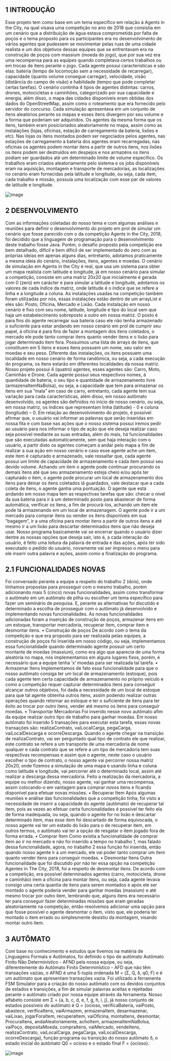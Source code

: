 ## 1 INTRODUÇÃO
Esse projeto tem como base em um tema específico em relação à Agents in 
the City, na qual visava uma competição no ano de 2018 que consistia em um cenário 
que a distribuição de água estava comprometida por falta de poços e o tema proposto 
para os participantes era no desenvolvimento de vários agentes que pudessem se 
movimentar pelas ruas de uma cidade realista e um dos objetivos dessas equipes que 
se enfrentavam era na construção de poços com massium (moeda do jogo), que por 
sua vez era uma recompensa para as equipes quando completava certos trabalhos 
ou em trocas de itens perante o jogo. Cada agente possui características e são elas: 
bateria (tempo de locomoção sem a necessidade de recarregar), capacidade (quanto 
volume consegue carregar), velocidade, visão (distância do campo de visão) e 
habilidade (tempo que pode completar certas tarefas).
O cenário continha 4 tipos de agentes distintas: carros, drones, motocicletas 
e caminhões, categorizado por sua capacidade e energia, além disso, o mapa das 
cidades disponíveis eram obtidas dos dados do OpenStreetMap, assim como o 
roteamento que era fornecido pelo servidor do concurso. Cada simulação 
apresentava em um conjunto de itens aleatórios perante os mapas e esses itens 
divergem por seu volume e a forma que poderiam ser adquiridos. Os agentes da 
mesma forma que os itens, também eram posicionados aleatoriamente no mapa, 
assim como as instalações (lojas, oficinas, estação de carregamento da bateria, lixões 
e etc). Nas lojas os itens montados podem ser negociados pelos agentes, nas 
estações de carregamento a bateria dos agentes eram recarregadas, nas oficinas os 
agentes podem montar itens a partir de outros itens, nos lixões os itens podem ser
destruídos em despejos e nos armazéns os itens podiam ser guardados até um 
determinado limite de volume específico.
Os trabalhos eram criados aleatoriamente pelo sistema e os jobs disponíveis 
eram na aquisição, montagem e transporte de mercadorias, as localizações no 
cenário eram fornecidas pela latitude e longitude, ou seja, cada item, cada trabalho e 
missão, possuía uma localização com esse par de valores de latitude e longitude.

![image](https://user-images.githubusercontent.com/44614612/196587848-dd645b3e-89f0-4aee-af2f-3542a360cc78.png)

## 2 DESENVOLVIMENTO
Com as informações coletadas do nosso tema e com algumas análises e 
reuniões para definir o desenvolvimento do projeto em prol de simular um cenário que 
fosse parecido com o da competição Agents in the City, 2018, foi decidido que a 
linguagem de programação para o desenvolvimento deste trabalho fosse Java.
Porém, o desafio proposto pela competição era bem detalhado, difícil e bem difícil de 
ser implementado do zero com as próprias ideias em apenas alguns dias, entretanto, 
adotamos praticamente a mesma ideia do cenário, instalações, itens, agentes e 
moedas.
O cenário de simulação em Agents in the City é real, que usa um sistema para 
obter um mapa realista com latitude e longitude, já em nosso cenário para simular a 
competição, consiste em uma matriz 20x20 que inicialmente é gerada com 0 (zero) 
em carácter e para simular a latitude e longitude, adotamos os valores de cada índice 
da matriz, onde latitude é o índice que se refere a linha e a longitude a coluna.
As instalações usadas na competição também foram utilizadas por nós, essas 
instalações estão dentro de um arrayList e eles são: Posto, Oficina, Mercado e Lixão. 
Cada instalação em nosso cenário é fixo com seu nome, latitude, longitude e tipo do 
local sem que haja um estabelecimento sobreposto a outro em nossa matriz. O posto 
é para fins do agente recarregar sua bateria caso ele não tenha armazenado o 
suficiente para estar andando em nosso cenário em prol de cumprir seu papel, à 
oficina é para fins de fazer a montagem dos itens coletados, o mercado ele pode tanto 
comprar itens quanto vender itens e o lixão para jogar determinado item fora.
Possuímos uma lista de arrays de itens, que constituem em 5 itens e esses 
itens possuem um nome, seu valor em moedas e seu peso. Diferente das instalações, 
os itens possuem uma localidade em nosso cenário de forma randômica, ou seja, a 
cada execução do programa, os itens estarão em diferentes localidades da nossa 
matriz.
Nosso projeto possui 4 (quatro) agentes, esses agentes são: Carro, Moto, 
Caminhão e Drone. Cada agente possui seus respectivos nomes, à quantidade de 
bateria, o seu tipo e quantidade de armazenamento livre (armazenaItemNaBolsa), ou 
seja, a capacidade que tem para armazenar os itens em sua “mala” em caso de carro, 
entretanto, cada agente tem sua variação para cada características, além disso, em 
nosso autômato desenvolvido, os agentes são definidos no início de nosso cenário, 
ou seja, em nossa matriz, os índices que representam linha (latitude) - 0 e coluna 
(longitude) – 0.
Em relação ao desenvolvimento do projeto, é possível afirmar que, o usuário 
vai informar as palavras que serão inseridas em nossa fita e com base nas ações que 
o nosso sistema possui iremos pedir ao usuário para nos informar o tipo de ação que 
ele deseja realizar caso seja possível mediante as suas entradas, além do mais, há 
funcionalidades que são executadas automaticamente, sem que haja interação com 
o usuário, a partir disto os agentes começam a andar pelo mapa a fim de realizar a 
sua ação em nosso cenário e caso esse agente ache um item, este item é capturado 
e armazenado, vale ressaltar que, cada agente possui um limite de capacidade de 
armazenamento e cada item possui seu devido volume. Achando um item o agente 
pode continuar procurando os demais itens até que seu armazenamento esteja cheio 
e/ou após ter capturado o item, o agente pode procurar um local de armazenamento 
dos itens para deixar os itens coletados lá guardados, vale destacar que a cada coleta 
de itens, o agente ganha uma pontuação.
O agente que está andando em nosso mapa tem as respectivas tarefas que são: 
checar o nível da sua bateria para ir à um determinado posto para abastecer de forma 
automática, verificar os itens, a fim de procurá-los, achando um item ele pode tá 
armazenando em um local de armazenagem. O agente pode ir a um mercado para 
comprar itens ou vender os itens disponíveis em sua “bagagem”, ir a uma oficina para 
montar itens a partir de outros itens e até mesmo ir a um lixão para descartar 
determinados itens que não deseja usar.
Nosso programa basicamente vai se encerrar quando o usuário dizer dentre 
as nossas opções que deseja sair, isto é, a cada interação do usuário, é feito uma 
leitura da palavra de entrada e das ações, após ter sido executado o pedido do 
usuário, novamente vai ser impresso o menu para ele inserir outra palavra e ações, 
assim como a finalização do programa.

## 2.1 FUNCIONALIDADES NOVAS
Foi conversado perante a equipe a respeito do trabalho 2 (dois), onde tínhamos 
propostas para prosseguir com o mesmo trabalho, porém adicionando mais 5 (cinco) 
novas funcionalidades, assim como transformar o autômato em um autômato de pilha
ou escolher um tema específico para fazer um seminário de pesquisa. E, perante as 
alternativas foi discutido e determinado a escolha de prosseguir com o autômato já 
desenvolvido e implementando novas funcionalidades.
As novas funcionalidades adicionadas foram a inserção de construção de 
poços, armazenar itens em um estoque, transportar mercadoria, recuperar item, 
comprar item e desmontar itens.
• Construção de poços
De acordo com o tema da competição e que era proposto para ser realizada pelas 
equipes, a construção de poços foi inserida em nosso código, ou seja, 
implementamos essa funcionalidade quando determinado agente possuir um certo 
montante de moedas (massium), como era algo que aparecia de uma forma aleatória 
no mapa, nós implementamos em alguns lugares fixos, porém, é necessário que a 
equipe tenha ‘x’ moedas para ser realizada tal tarefa.
• Armazenar Itens
Implementamos de fato essa funcionalidade para que o nosso autômato consiga 
ter um local de armazenamento (estoque), pois cada agente tem certa capacidade de 
armazenamento no próprio veículo e como a competição requer capturar 
determinados itens para conseguir alcançar outros objetivos, foi dada a necessidade 
de um local de estoque para que tal agente obtenha outros itens, assim podendo 
realizar outras operações quando retornar ao estoque e ter o suficiente de itens para 
ter êxito ao trocar por outro itens, vender até mesmo os itens para conseguir moedas.
• Transportar Mercadorias
Foi inserido nesse novo autômato afim da equipe realizar outro tipo de trabalho 
para ganhar moedas. Em nosso autômato foi inserido 5 transações para executar esta 
tarefa, essas novas transações são: realizaContrato, vaiLocalCarga, pegaCarga, 
vaiLocalDescarga e ocorreDescarga.
Quando o agente chegar na transição de realizaContrato, vai ser perguntado qual 
tipo de contrato ele que realizar, este contrato se refere a um transporte de uma 
mercadoria de nome qualquer e cada contrato que se refere a um tipo de mercadoria 
tem suas respectivas recompensas e assim que o agente, neste caso o usuário 
escolher o tipo de contrato, o nosso agente vai percorrer nossa matriz 20x20, onde 
fizemos a simulação de uma mapa e usando linha e coluna como latitude e longitude, 
vai percorrer até o determinado local, assim até realizar a descarga dessa mercadoria.
Feito a realização da mercadoria, a equipe ou melhor dizendo, nosso agente, vai 
ganhar uma recompensa, assim colocando-o em vantagem para comprar novos itens 
e ficando disponível para efetuar novas missões.
• Recuperar Item
Após algumas reuniões e análise das funcionalidades que a competição tinha, foi 
visto a necessidade de inserir a capacidade do agente (autômato) de recuperar tal 
item, pois as vezes ao efetuar certa funcionalidades é possível ter feito ela de forma 
inadequada, ou seja, quando o agente for no lixão e descartar determinado item, mas 
esse item foi descartado de forma equivocada, o nosso agente vai ter um estado do 
lixão para o de recuperar item, em outros termos, o autômato vai ter a opção de 
resgatar o item jogado fora de forma errada.
• Comprar Item
Como existia a funcionalidade de comprar item ao ir no mercado e não foi inserido 
a tempo no trabalho 1, mas falado dessa funcionalidade, agora, no trabalho 2 essa 
função foi inserida, então quando nosso agente ir a um mercado, ele vai poder tanto 
comprar um item quanto vender itens para conseguir moedas.
• Desmontar Itens
Outra funcionalidade que foi discutido por não ter essa opção na competição 
Agentes in The City, 2018, foi a respeito de desmontar itens. De acordo com a 
competição, era possível determinados agentes (carro, motocicleta, drone e 
caminhão) irem a oficina para montar itens, ou seja, cada agente levava consigo uma 
certa quantia de itens para serem montados e após ele ser montado o agente poderia 
vender para ganhar moedas (massium) e até mesmo trocar por outro item, lembrando 
que, alguns itens era necessário ter para conseguir fazer determinadas missões que 
eram geradas aleatoriamente na competição, então resolvemos adicionar uma opção 
para que fosse possível o agente desmontar o item, visto que, ele poderia ter montado 
o item errado ou simplesmente desistiu da montagem, visando montar outro item.

## 3 AUTÔMATO
Com base no conhecimento e estudos que tivemos na matéria de Linguagens 
Formais e Autômatos, foi definido o tipo de autômato Autômato Finito Não 
Determinístico - AFND pela nossa equipe, ou seja, diferentemente do Autômato Finito 
Determinístico - AFD que não têm transações vazias, o AFND é uma 5-tupla ordenada 
M = (Σ, Q, δ, q0, F) e é um autômato que apresentam transações vazia. Foi utilizado 
a ferramenta FSM Simulator para a criação do nosso autômato com os devidos 
conjuntos de estados e transições, a fim de simular palavras aceitas e rejeitadas 
perante o autômato criado por nossa equipe através da ferramenta.
Nosso alfabeto consiste em Σ = {a, b, c, d, e, f, g, h, i, j}, já nosso conjunto de 
estados possíveis do autômato é Q = {ocioso, verificaBateria, vaiPosto, abastece, 
verificaItens, vaiArmazem, armazenaItem, desarmazenar, vaiLixao, jogarForaItem, 
recuperaItem, vaiOficina, montaItens, desmontar, ProcuraItens, andaAleatoriamente, 
achoItem, armazenaItemNaBolsa, vaiPoço, depositaMoeda, compraItens, 
vaiMercado, vendeItens, realizaContrato, vaiLocalCarga, pegaCarga, 
vaiLocalDescarga, ocorreDescarga}, função programa ou transição do nosso 
autômato δ, o estado inicial do autômato Q0 = ocioso e o estado final F = {ocioso}.

![image](https://user-images.githubusercontent.com/44614612/195272809-9e2c380f-24ef-424e-839a-653e07411bfb.png)
